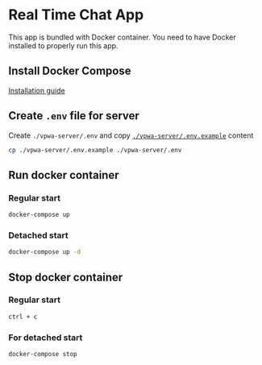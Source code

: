 # Real Time Chat App

This app is bundled with Docker container. You need to have Docker installed to properly run this app.

## Install Docker Compose
[Installation guide](https://docs.docker.com/compose/install/)


## Create `.env` file for server
Create `./vpwa-server/.env` and copy [`./vpwa-server/.env.example`](./vpwa-server/.env.example) content

```bash
cp ./vpwa-server/.env.example ./vpwa-server/.env
```

## Run docker container
### Regular start
```bash
docker-compose up
```
### Detached start
```bash
docker-compose up -d
```

## Stop docker container
### Regular start
```bash
ctrl + c
```
### For detached start
```bash
docker-compose stop
```
